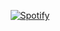 <div align="center">

[![Spotify](https://serrspo.vercel.app/api/spotify)](https://open.spotify.com/user/serr)

</div>
